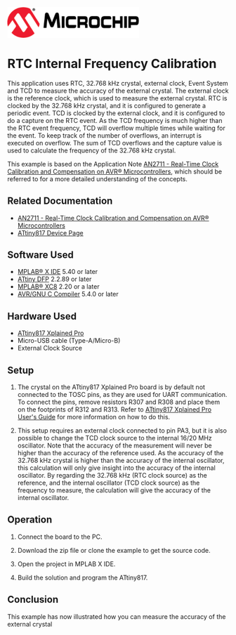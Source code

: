 <!-- Please do not change this html logo with link -->
<a href="https://www.microchip.com" rel="nofollow"><img src="images/microchip.png" alt="MCHP" width="300"/></a>

# RTC Internal Frequency Calibration

This application uses RTC, 32.768 kHz crystal, external clock, Event System and TCD to measure the accuracy of the external crystal. The external clock is the reference clock, which is used to measure the external crystal. RTC is clocked by the 32.768 kHz crystal, and it is configured to generate a periodic event. TCD is clocked by the external clock, and it is configured to do a capture on the RTC event. As the TCD frequency is much higher than the RTC event frequency, TCD will overflow multiple times while waiting for the event. To keep track of the number of overflows, an interrupt is executed on overflow. The sum of TCD overflows and the capture value is used to calculate the frequency of the 32.768 kHz crystal.

This example is based on the Application Note [AN2711 - Real-Time Clock Calibration and Compensation on AVR® Microcontrollers](https://www.microchip.com/DS00002711), which should be referred to for a more detailed understanding of the concepts.

## Related Documentation

- [AN2711 - Real-Time Clock Calibration and Compensation on AVR® Microcontrollers](https://www.microchip.com/DS00002711)
- [ATtiny817 Device Page](https://www.microchip.com/wwwproducts/en/ATTINY817)

## Software Used

- [MPLAB® X IDE](http://www.microchip.com/mplab/mplab-x-ide) 5.40 or later
- [ATtiny DFP](http://packs.download.atmel.com/) 2.2.89 or later
- [MPLAB® XC8](http://www.microchip.com/mplab/compilers) 2.20 or a later
- [AVR/GNU C Compiler](https://www.microchip.com/mplab/avr-support/avr-and-arm-toolchains-c-compilers) 5.4.0 or later


## Hardware Used

- [ATtiny817 Xplained Pro](https://www.microchip.com/DevelopmentTools/ProductDetails/attiny817-xpro)
- Micro-USB cable (Type-A/Micro-B)
- External Clock Source

## Setup

1. The crystal on the ATtiny817 Xplained Pro board is by default not connected to the TOSC pins, as they are used for UART communication. To connect the pins, remove resistors R307 and R308 and place them on the footprints of R312 and R313. Refer to [ATtiny817 Xplained Pro User's Guide](https://www.microchip.com/DS50002684) for more information on how to do this.

2. This setup requires an external clock connected to pin PA3, but it is also possible to change the TCD clock source to the internal 16/20 MHz oscillator. Note that the accuracy of the measurement will never be higher than the accuracy of the reference used. As the accuracy of the 32.768 kHz crystal is higher than the accuracy of the internal oscillator, this calculation will only give insight into the accuracy of the internal oscillator. By regarding the 32.768 kHz (RTC clock source) as the reference, and the internal oscillator (TCD clock source) as the frequency to measure, the calculation will give the accuracy of the internal oscillator.

## Operation

1. Connect the board to the PC.

2. Download the zip file or clone the example to get the source code.

3. Open the project in MPLAB X IDE.

4. Build the solution and program the ATtiny817.

## Conclusion

This example has now illustrated how you can measure the accuracy of the external crystal
